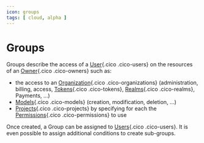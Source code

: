 ```yaml
---
icon: groups
tags: [ cloud, alpha ]
---
```

# Groups

Groups describe the access of a [User](/concepts/owners/users){.cico .cico-users} on the resources of an [Owner](/concepts/owners){.cico .cico-owners} such as:

- the access to an [Organization](/concepts/owners/organizations){.cico .cico-organizations} (administration, billing, access, [Tokens](/concepts/auth/tokens){.cico .cico-tokens}, [Realms](/concepts/auth/realms){.cico .cico-realms}, Payments, ...)
- [Models](/concepts/catalog/models){.cico .cico-models} (creation, modification, deletion, ...)
- [Projects](/concepts/catalog/projects){.cico .cico-projects} by specifying for each the [Permissions](/concepts/auth/permissions){.cico .cico-permissions} to use

Once created, a Group can be assigned to [Users](/concepts/owners/users){.cico .cico-users}. It is even possible to assign additional conditions to create sub-groups.
